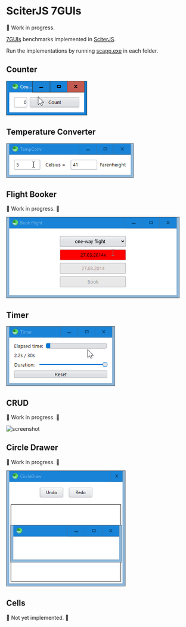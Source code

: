 # SciterJS 7GUIs

:construction: Work in progress.

[7GUIs](https://eugenkiss.github.io/7guis/tasks) benchmarks implemented in [SciterJS](https://sciter.com).

Run the implementations by running [scapp.exe](https://github.com/c-smile/sciter-js-sdk/tree/main/bin.win/x32) in each folder.

## Counter

![screenshot](screenshots/counter.gif)

## Temperature Converter

![screenshot](screenshots/temperature-converter.gif)

## Flight Booker

:construction: Work in progress. :construction:

![screenshot](screenshots/flight-booker.gif)

## Timer

![screenshot](screenshots/timer.gif)

## CRUD

:construction: Work in progress. :construction:

![screenshot](screenshots/crud.png)

## Circle Drawer

:construction: Work in progress. :construction:

![screenshot](screenshots/circle-drawer.png)

## Cells

:construction: Not yet implemented. :construction: